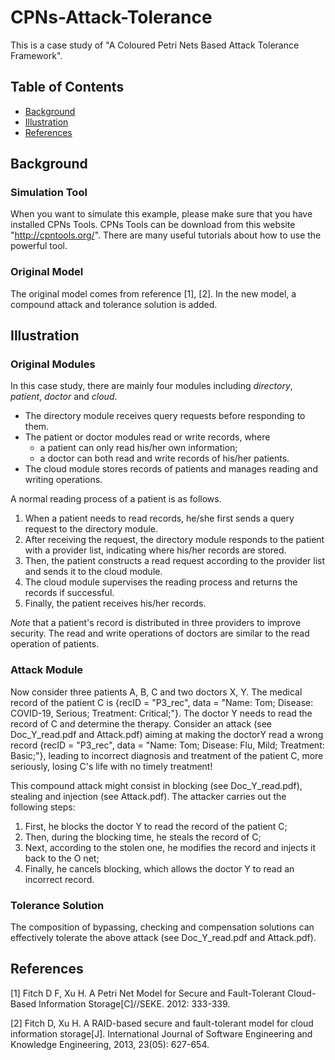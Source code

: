 # CPNs-Attack-Tolerance
This is a case study of "A Coloured Petri Nets Based Attack Tolerance Framework". 

## Table of Contents

- [Background](#Background)
- [Illustration](#Illustration)
- [References](#References)

## Background

### Simulation Tool

When you want to simulate this example, please make sure that you have installed CPNs Tools. CPNs Tools can be download from this website "http://cpntools.org/". There are many useful tutorials about how to use the powerful tool.

### Original Model

The original model comes from reference [1], [2]. In the new model, a compound attack and tolerance solution is added. 

## Illustration

### Original Modules

In this case study, there are mainly four modules including _directory_, _patient_, _doctor_ and _cloud_. 
* The directory module receives query requests before responding to them. 
* The patient or doctor modules read or write records, where 
  - a patient can only read his/her own information;
  - a doctor can both read and write records of his/her patients. 
* The cloud module stores records of patients and manages reading and writing operations. 

A normal reading process of a patient is as follows.

1. When a patient needs to read records, he/she first sends a query request to the directory module. 
2. After receiving the request, the directory module responds to the patient with a provider list, indicating where his/her records are stored. 
3. Then, the patient constructs a read request according to the provider list and sends it to the cloud module. 
4. The cloud module supervises the reading process and returns the records if successful. 
5. Finally, the patient receives his/her records. 

*Note* that a patient's record is distributed in three providers to improve security. The read and write operations of doctors are similar to the read operation of patients. 

### Attack Module
Now consider three patients A, B, C and two doctors X, Y. The medical record of the patient C is {recID = "P3\_rec", data = "Name: Tom; Disease: COVID-19, Serious; Treatment: Critical;"}. The doctor Y needs to read the record of C and determine the therapy. Consider an attack (see Doc_Y_read.pdf and Attack.pdf) aiming at making the doctorY read a wrong record {recID = "P3\_rec", data = "Name: Tom; Disease: Flu, Mild; Treatment: Basic;"}, leading to incorrect diagnosis and treatment of the patient C, more seriously, losing C's life with no timely treatment! 

This compound attack might consist in blocking (see Doc_Y_read.pdf), stealing and injection (see Attack.pdf). The attacker carries out the following steps: 

1. First, he blocks the doctor Y to read the record of the patient C; 
2. Then, during the blocking time, he steals the record of C; 
3. Next, according to the stolen one, he modifies the record and injects it back to the O net; 
4. Finally, he cancels blocking, which allows the doctor Y to read an incorrect record.

### Tolerance Solution
The composition of bypassing, checking and compensation solutions can effectively tolerate the above attack (see Doc_Y_read.pdf and Attack.pdf).


## References

[1] Fitch D F, Xu H. A Petri Net Model for Secure and Fault-Tolerant Cloud-Based Information Storage[C]//SEKE. 2012: 333-339.

[2] Fitch D, Xu H. A RAID-based secure and fault-tolerant model for cloud information storage[J]. International Journal of Software Engineering and Knowledge Engineering, 2013, 23(05): 627-654.
